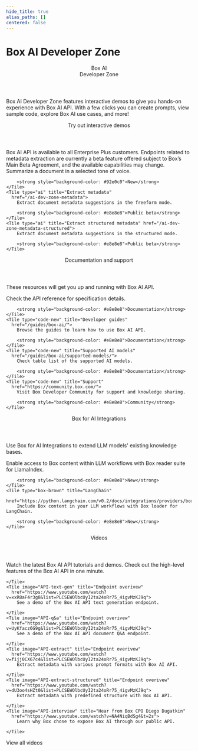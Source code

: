```yaml
---
hide_title: true
alias_paths: []
centered: false
---
```

# Box AI Developer Zone

<Centered wide id="ai-developer-zone" >
  <HeroImage type="AiDevZone" imageWidth="600" imageHeight="400">
    <Header>
      Box AI</br>
      Developer Zone
    </Header>

Box AI Developer Zone features interactive
demos to give you hands-on experience with Box AI API.
With a few clicks you can create prompts,
view sample code, explore Box AI use cases, and more!
  </HeroImage>
</Centered>

<Centered mid>
  <Header centered>
    Try out interactive demos
  </Header>
    Box AI API is available to all Enterprise Plus customers. Endpoints related to metadata extraction are currently a beta feature offered subject to Box’s Main Beta Agreement, and the available capabilities may change.

  <TileGrid rows="4">
    <Tile type="ai" title="Get a summary" href="/ai-dev-zone-summary">
        Summarize a document in a selected tone of voice.

        <strong style="background-color: #92e0c0">New</strong>
    </Tile>
    <Tile type="ai" title="Extract metadata"
      href="/ai-dev-zone-metadata">
        Extract document metadata suggestions in the freeform mode.

        <strong style="background-color: #e8e8e8">Public beta</strong>
    </Tile>
    <Tile type="ai" title="Extract structured metadata" href="/ai-dev-zone-metadata-structured">
        Extract document metadata suggestions in the structured mode.

        <strong style="background-color: #e8e8e8">Public beta</strong>
    </Tile>
  </TileGrid>
</Centered>

<Centered mid>
  <Header>
    Documentation and support
  </Header>
  <p style="text-align: left; margin-left: 0;">
    These resources will get you up and running with Box AI API.
  </p>

  <TileGrid rows="4">
    <Tile type="code-new" title="AI API reference"
      href="/reference/resources/ai-response/">
        Check the API reference for specification details.

        <strong style="background-color: #e8e8e8">Documentation</strong>
    </Tile>
    <Tile type="code-new" title="Developer guides"
      href="/guides/box-ai/">
        Browse the guides to learn how to use Box AI API.

        <strong style="background-color: #e8e8e8">Documentation</strong>
    </Tile>
    <Tile type="code-new" title="Supported AI models"
      href="/guides/box-ai/supported-models/">
        Check table list of the supported AI models.

        <strong style="background-color: #e8e8e8">Documentation</strong>
    </Tile>
    <Tile type="code-new" title="Support"
      href="https://community.box.com/">
        Visit Box Developer Community for support and knowledge sharing.

        <strong style="background-color: #e8e8e8">Community</strong>
    </Tile>
  </TileGrid>
</Centered>

<Centered mid>
  <Header>
    Box for AI Integrations
  </Header>
  <p style="text-align: left; margin-left: 0;">
    Use Box for AI Integrations to extend LLM models' existing knowledge bases.
  </p>

  <TileGrid rows="4">
    <Tile type="box-brown" title="LlamaIndex"
      href="https://github.com/run-llama/llama_index/tree/main/llama-index-integrations/readers/llama-index-readers-box#readme">
        Enable access to Box content within LLM workflows with Box reader suite for LlamaIndex.

        <strong style="background-color: #e8e8e8">New</strong>
    </Tile>
    <Tile type="box-brown" title="LangChain"
      href="https://python.langchain.com/v0.2/docs/integrations/providers/box/">
        Include Box content in your LLM workflows with Box loader for LangChain.

        <strong style="background-color: #e8e8e8">New</strong>
    </Tile>
  </TileGrid>
</Centered>

<Centered mid>
  <Header centered>
    Videos
  </Header>
  Watch the latest Box AI API tutorials and demos.

  <TileGrid rows="3">
    <Tile image="AI-API" title="AI API overview"
      href="https://www.youtube.com/watch?v=amhOj0YRVRQ&list=PLCSEWOlbcUyI2ta24oRr75_4igvMzKJ9q">
        Check out the high-level features of the Box AI API in one minute.

    </Tile>
    <Tile image="API-text-gen" title="Endpoint overivew"
      href="https://www.youtube.com/watch?v=xxR8aF4r3g8&list=PLCSEWOlbcUyI2ta24oRr75_4igvMzKJ9q">
        See a demo of the Box AI API text generation endpoint. 

    </Tile>
    <Tile image="API-q&a" title="Endpoint overivew"
      href="https://www.youtube.com/watch?v=UyKfacz6G9g&list=PLCSEWOlbcUyI2ta24oRr75_4igvMzKJ9q">
        See a demo of the Box AI API document Q&A endpoint.

    </Tile>
    <Tile image="API-extract" title="Endpoint overivew"
      href="https://www.youtube.com/watch?v=fijj0CX67c4&list=PLCSEWOlbcUyI2ta24oRr75_4igvMzKJ9q">
        Extract metadata with various prompt formats with Box AI API.

    </Tile>
    <Tile image="API-extract-structured" title="Endpoint overivew"
      href="https://www.youtube.com/watch?v=dU3oo4sHZt0&list=PLCSEWOlbcUyI2ta24oRr75_4igvMzKJ9q">
        Extract metadata with predefined structure with Box AI API.

    </Tile>
    <Tile image="API-interview" title="Hear from Box CPO Diego Dugatkin"
      href="https://www.youtube.com/watch?v=NA4NiqBdSg4&t=2s">
        Learn why Box chose to expose Box AI through our public API.

    </Tile>
  </TileGrid>

  <More secondary="true" to='https://www.youtube.com/watch?v=amhOj0YRVRQ&list=PLCSEWOlbcUyI2ta24oRr75_4igvMzKJ9q' center>
    View all videos
  </More>
</Centered>